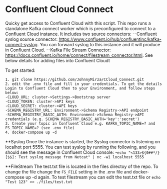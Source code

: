 # Confluent Cloud Connect
Quicky get access to Confluent Cloud with this script. This repo runs a standalone Kafka connect worker which is preconfigured to connect to a Confluent Cloud instance.
It includes two source connectors:
--Confluent syslog source connector: https://www.confluent.io/hub/confluentinc/kafka-connect-syslog. You can forward syslog to this instance and it will produce in Confluent Cloud.
--Kafka File Stream Connector: https://docs.confluent.io/home/connect/filestream_connector.html. See below details for adding files into Confluent Cloudt

To get started:
```
1. git clone https://github.com/JohnnyMirza/CCloud_Connect.git
2. edit the .env file and fill in your credentials. To get the details Login to Confluent Cloud then to your Environment, and follow steps below:
-CLOUD_URL: cluster->Settings->Bootstrap server
-CLOUD_TOKEN: cluster->API keys
-CLOUD_SECRET: cluster->API keys
-SCHEMA_REGISTRY_URL: Environment->Schema Registry->API endpoint
-SCHEMA_REGISTRY_BASIC_AUTH: Environment->Schema Registry->API credentials (e.g. SCHEMA_REGISTRY_BASIC_AUTH='key':'secret')
3. Create your topic in Confluent Cloud e.g. KAFKA_TOPIC_NAME=? and FS_TOPIC_NAME=? (see .env file)
4. docker-compose up -d
```


**Syslog
Once the instance is started, the Syslog connector is listening on localhot port 5555. You can test syslog by running the following, and you should see the message in Confluent Cloud console:
-`echo "<133>${0##*/}[$$]: Test syslog message from Netcat" | nc -w1 localhost 5555`

**FileStream
The test.txt file is located in the files directoy of the repo. To change the file change the `FS_FILE` setting in the .env file and docker-compose up -d again.
To test filestream you can edit the test.txt file or `echo "Test 123" >> ./files/test.txt`
